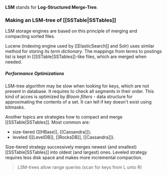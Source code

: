**LSM** stands for **Log-Structured Merge-Tree**.

### Making an LSM-tree of [[SSTable|SSTables]]

LSM storage engines are based on this principle of merging and compacting sorted files.

Lucene (indexing engine used by [[ElasticSearch]] and Solr) uses similar method for storing its _term dictionary_. The mappings from terms to postings list is kept in [[SSTable|SSTables]]-like files, which are merged when needed.

##### Performance Optimizations

LSM-tree algorithm may be slow when looking for keys, which are not present in database.  It requires to check all segments in their order. This kind of acces is optimized by _Bloom filters_ - data structure for approximating the contents of a set. It can tell if key doesn't exist using bitmasks.

Another topics are strategies how to compact and merge [[SSTable|SSTables]]. Most common are:
- size-tiered ([[HBase]], [[Cassandra]]);
- leveled ([[LevelDB]], [[RocksDB]], [[Cassandra]]).

Size-tiered strategy successively merges newest (and smallest) [[SSTable|SSTables]] into oldest (and largest) ones.
Leveled strategy requires less disk space and makes more incremental compaction.

> LSM-trees allow range queries (scan for keys from L unto R)
